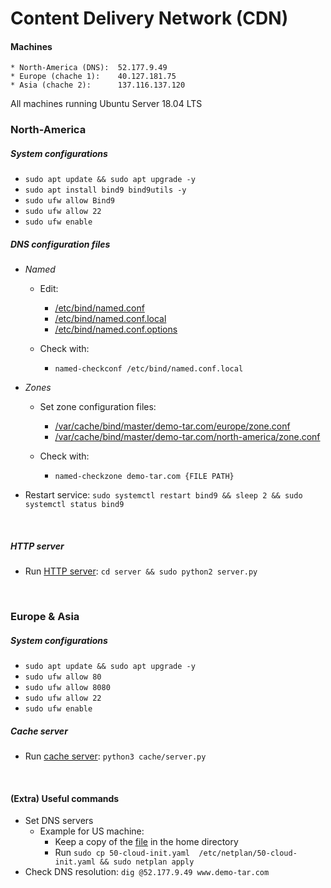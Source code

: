 # Content Delivery Network (CDN)

#### Machines
    * North-America (DNS):  52.177.9.49
    * Europe (chache 1):    40.127.181.75
    * Asia (chache 2):      137.116.137.120

All machines running Ubuntu Server 18.04 LTS 

### North-America

##### System configurations
* `sudo apt update && sudo apt upgrade -y`
* `sudo apt install bind9 bind9utils -y`
* `sudo ufw allow Bind9`
* `sudo ufw allow 22`
* `sudo ufw enable`
   
##### DNS configuration files
* <i>Named</i>
    * Edit:
        * [/etc/bind/named.conf](backup/named.conf)
        * [/etc/bind/named.conf.local](backup/named.conf.local)
        * [/etc/bind/named.conf.options](backup/named.conf.options)
        
    * Check with:
        * `named-checkconf /etc/bind/named.conf.local`

    
* <i>Zones</i>
    * Set  zone configuration files:     
        * [/var/cache/bind/master/demo-tar.com/europe/zone.conf](backup/europe-zone.conf)
        * [/var/cache/bind/master/demo-tar.com/north-america/zone.conf](backup/north-america-zone.conf)
        
    * Check with:
        * `named-checkzone demo-tar.com {FILE PATH}`
        
* Restart service: `sudo systemctl restart bind9 && sleep 2 && sudo systemctl status bind9`                

<br>

##### HTTP server
* Run [HTTP server](HTTP%20server/server.py): `cd server && sudo python2 server.py`

<br>

### Europe & Asia
##### System configurations
* `sudo apt update && sudo apt upgrade -y`
* `sudo ufw allow 80`
* `sudo ufw allow 8080`
* `sudo ufw allow 22`
* `sudo ufw enable`

##### Cache server
* Run [cache server](Cache%20Server/server.py): `python3 cache/server.py`


<br>

#### (Extra) Useful commands
* Set DNS servers <br>
    * Example for US machine:
        * Keep a copy of the [file](backup/set%20servers.yaml) in the home directory
        * Run `sudo cp 50-cloud-init.yaml  /etc/netplan/50-cloud-init.yaml && sudo netplan apply`
* Check DNS resolution: `dig @52.177.9.49 www.demo-tar.com`